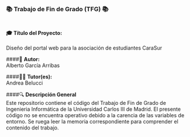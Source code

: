 ### 📚 **Trabajo de Fin de Grado (TFG)** 📚 <br> <br>
#### 🎓 **Título del Proyecto:** <br>
Diseño del portal web para la asociación de estudiantes CaraSur <br>

####👤 **Autor:** <br>
Alberto García Arribas

####🧑‍🏫 **Tutor(es):** <br>
Andrea Belucci <br>

####🔍 **Descripción General** <br>
Este repositorio contiene el código del Trabajo de Fin de Grado de Ingenieria Informática de la Universidad Carlos III de Madrid. El presente código no se encuentra operativo debido a la carencia de las variables de entorno. Se ruega leer la memoria correspondiente para comprender el contenido del trabajo.
